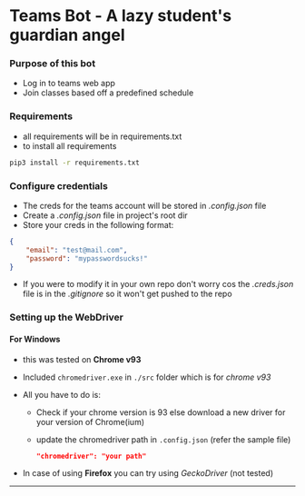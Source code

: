 # Teams Bot - A lazy student's guardian angel

### Purpose of this bot

- Log in to teams web app
- Join classes based off a predefined schedule

### Requirements

- all requirements will be in requirements.txt
- to install all requirements

```bash
pip3 install -r requirements.txt
```

### Configure credentials

- The creds for the teams account will be stored in _.config.json_ file
- Create a _.config.json_ file in project's root dir
- Store your creds in the following format:

```json
{
    "email": "test@mail.com",
    "password": "mypasswordsucks!"
}
```

- If you were to modify it in your own repo don't worry cos the _.creds.json_ file is in the _.gitignore_ so it won't get pushed to the repo

### Setting up the WebDriver

#### For Windows

- this was tested on **Chrome v93**
- Included `chromedriver.exe` in `./src` folder which is for _chrome v93_
- All you have to do is:
  - Check if your chrome version is 93 else download a new driver for your version of Chrome(ium)
  - update the chromedriver path in `.config.json` (refer the sample file)

    ```json
    "chromedriver": "your path"
    ```

- In case of using **Firefox** you can try using _GeckoDriver_ (not tested)

---